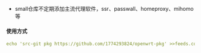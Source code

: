 * small仓库不定期添加主流代理软件，ssr、passwall、homeproxy、mihomo等

#### 使用方式
```yaml
echo 'src-git pkg https://github.com/1774293824/openwrt-pkg' >>feeds.conf.default
```
